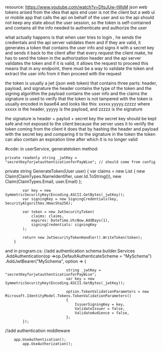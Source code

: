 resource: https://www.youtube.com/watch?v=DfqJUw-tWsM
json web tokens arised from the idea that apis end user is not the client but a web ui or mobile app that calls the api on behalf of the user
and so the api should not keep any state about the user session, so the token is self-contained and contains all the info needed to authenticate and authorize the user

what actually happens is that when user tries to login , he sends the credientals and the api server validates them and if they are valid, it generates a token that contains the user info and signs it with a secret key and sends it back to the client
after that every request the client make, he has to send the token in the authorization header and the api server validates the token and if it is valid, it allows the request to proceed
this means that in any endpoint, there must be a way to validate the token and extract the user info from it then proceed with the request

the token is usually a jwt (json web token) that contains three parts: header, payload, and signature
the header contains the type of the token and the signing algorithm
the payload contains the user info and the claims
the signature is used to verify that the token is not tampered with
the token is usually encoded in base64 and looks like this: xxxxx.yyyyy.zzzzz
where xxxxx is the header, yyyyy is the payload, and zzzzz is the signature

the signature is header + paylod + secret key
the secret key should be kept safe and not exposed to the client because the server uses it to veriify the token coming from the client
it does that by hashing the header and payload with the secret key and comparing it to the signature in the token
the token can also contain an expiration time after which it is no longer valid

#code:
in userService, generatetoken method: 

    private readonly string _jwtKey = "secretKeyforjwtauthenticationforPayWise"; // should come from config

private string GenerateToken(User user)
        {
            var claims = new List<Claim>
        {
            new Claim(ClaimTypes.NameIdentifier, user.Id.ToString()),
            new Claim(ClaimTypes.Email, user.Email)
        };

            var key = new SymmetricSecurityKey(Encoding.ASCII.GetBytes(_jwtKey));
            var signingKey = new SigningCredentials(key, SecurityAlgorithms.HmacSha256);

            var token = new JwtSecurityToken(
                claims: claims,
                expires: DateTime.UtcNow.AddDays(1),
                signingCredentials: signingKey
            );

            return new JwtSecurityTokenHandler().WriteToken(token);
        }

and in program.cs: 
 //add authentication schema 
            builder.Services
                            .AddAuthentication(op =>op.DefaultAuthenticateScheme = "MySchema")
                            .AddJwtBearer("MySchema", option => {

                                string _jwtKey = "secretKeyforjwtauthenticationforPayWise";
                                var key = new SymmetricSecurityKey(Encoding.ASCII.GetBytes(_jwtKey));

                                option.TokenValidationParameters = new Microsoft.IdentityModel.Tokens.TokenValidationParameters()
                                {
                                    IssuerSigningKey = key,
                                    ValidateIssuer = false,
                                    ValidateAudience = false,
                                };
            }); 

//add authentication middleware

		app.UseAuthentication();
			app.UseAuthorization();


